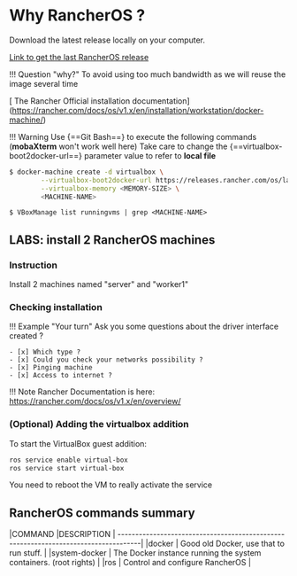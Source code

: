 # Why RancherOS ?

Download the latest release locally on your computer.

[ Link to get the last RancherOS release](https://releases.rancher.com/os/latest/rancheros.iso)

!!! Question "why?"
    To avoid using too much bandwidth as we will reuse the image several time

[ The Rancher Official installation documentation] (https://rancher.com/docs/os/v1.x/en/installation/workstation/docker-machine/)

!!! Warning
    Use {==Git Bash==} to execute the following commands (**mobaXterm** won't work well here)
    Take care to change the {==virtualbox-boot2docker-url==} parameter value to refer to **local file**

``` bash
$ docker-machine create -d virtualbox \
        --virtualbox-boot2docker-url https://releases.rancher.com/os/latest/rancheros.iso \
        --virtualbox-memory <MEMORY-SIZE> \
        <MACHINE-NAME>
```

```
$ VBoxManage list runningvms | grep <MACHINE-NAME>
```     

## LABS: install 2 RancherOS machines

### Instruction
Install 2 machines named "server" and "worker1"

### Checking installation

!!! Example "Your turn"
    Ask you some questions about the driver interface created ?

    - [x] Which type ?
    - [x] Could you check your networks possibility ?
    - [x] Pinging machine
    - [x] Access to internet ?

!!! Note
    Rancher Documentation is here: https://rancher.com/docs/os/v1.x/en/overview/

### (Optional) Adding the virtualbox addition
To start the VirtualBox guest addition:

```bash
ros service enable virtual-box 
ros service start virtual-box
```

You need to reboot the VM to really activate the service

## RancherOS commands summary

|COMMAND       |DESCRIPTION                                                         |
------------------------------------------------------------------------------------|
|docker	       | Good old Docker, use that to run stuff.                            |
|system-docker | The Docker instance running the system containers. (root rights)   |
|ros	       | Control and configure RancherOS                                    |

